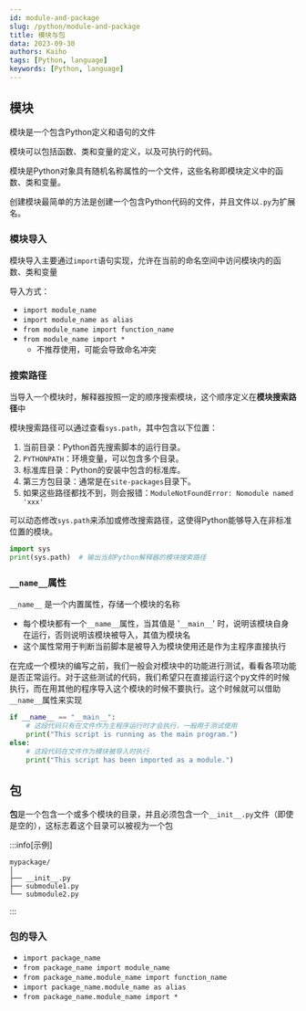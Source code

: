 ```yaml
---
id: module-and-package
slug: /python/module-and-package
title: 模块与包
data: 2023-09-30
authors: Kaiho
tags: [Python, language]
keywords: [Python, language]
---
```

## 模块

模块是一个包含Python定义和语句的文件

模块可以包括函数、类和变量的定义，以及可执行的代码。

模块是Python对象具有随机名称属性的一个文件，这些名称即模块定义中的函数、类和变量。

创建模块最简单的方法是创建一个包含Python代码的文件，并且文件以`.py`为扩展名。



### 模块导入

模块导入主要通过`import`语句实现，允许在当前的命名空间中访问模块内的函数、类和变量

导入方式：

- `import module_name`
- `import module_name as alias`
- `from module_name import function_name`
- `from module_name import *`
  - 不推荐使用，可能会导致命名冲突



### 搜索路径

当导入一个模块时，解释器按照一定的顺序搜索模块，这个顺序定义在**模块搜索路径**中

模块搜索路径可以通过查看`sys.path`，其中包含以下位置：

1. 当前目录：Python首先搜索脚本的运行目录。
2. `PYTHONPATH`：环境变量，可以包含多个目录。
3. 标准库目录：Python的安装中包含的标准库。
4. 第三方包目录：通常是在`site-packages`目录下。
5. 如果这些路径都找不到，则会报错：`ModuleNotFoundError: Nomodule named 'xxx'`

可以动态修改`sys.path`来添加或修改搜索路径，这使得Python能够导入在非标准位置的模块。

```python
import sys
print(sys.path)  # 输出当前Python解释器的模块搜索路径
```



### `__name__`属性

`__name__` 是一个内置属性，存储一个模块的名称

- 每个模块都有一个`__name__`属性，当其值是 '`__main__`' 时，说明该模块自身在运行，否则说明该模块被导入，其值为模块名
- 这个属性常用于判断当前脚本是被导入为模块使用还是作为主程序直接执行

在完成一个模块的编写之前，我们一般会对模块中的功能进行测试，看看各项功能是否正常运行。对于这些测试的代码，我们希望只在直接运行这个py文件的时候执行，而在用其他的程序导入这个模块的时候不要执行。这个时候就可以借助`__name__`属性来实现

```python
if __name__ == "__main__":
    # 这段代码只有在文件作为主程序运行时才会执行，一般用于测试使用
    print("This script is running as the main program.")
else:
    # 这段代码在文件作为模块被导入时执行
    print("This script has been imported as a module.")
```





## 包

**包**是一个包含一个或多个模块的目录，并且必须包含一个`__init__.py`文件（即使是空的），这标志着这个目录可以被视为一个包

:::info[示例]

```shell
mypackage/
│
├── __init__.py
├── submodule1.py
└── submodule2.py
```

:::

### 包的导入

-  `import package_name` 
-  `from package_name import module_name` 
-  `from package_name.module_name import function_name` 
-  `import package_name.module_name as alias` 
-  `from package_name.module_name import *` 



